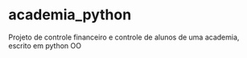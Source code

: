 # academia_python
Projeto de controle financeiro e controle de alunos de uma academia, escrito em python OO
